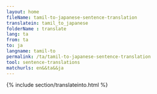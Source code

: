 ```yaml
---
layout: home
fileName: tamil-to-japanese-sentence-translation
translatein: tamil_to_japanese
folderName : translate
lang: ta
from: ta
to: ja
langname: tamil-to
permalink: /ta/tamil-to-japanese-sentence-translation
tool: sentence-translations
matchurls: en&&ta&&ja
---
```

{% include section/translateinto.html %}
